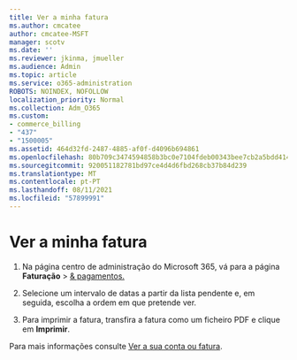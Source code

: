 ```yaml
---
title: Ver a minha fatura
ms.author: cmcatee
author: cmcatee-MSFT
manager: scotv
ms.date: ''
ms.reviewer: jkinma, jmueller
ms.audience: Admin
ms.topic: article
ms.service: o365-administration
ROBOTS: NOINDEX, NOFOLLOW
localization_priority: Normal
ms.collection: Adm_O365
ms.custom:
- commerce_billing
- "437"
- "1500005"
ms.assetid: 464d32fd-2487-4885-af0f-d4096b694861
ms.openlocfilehash: 80b709c3474594858b3bc0e7104fdeb00343bee7cb2a5bdd414b791a1cb49564
ms.sourcegitcommit: 920051182781bd97ce4d4d6fbd268cb37b84d239
ms.translationtype: MT
ms.contentlocale: pt-PT
ms.lasthandoff: 08/11/2021
ms.locfileid: "57899991"
---
```

# <a name="view-my-bill-or-invoice"></a>Ver a minha fatura

1. Na página centro de administração do Microsoft 365, vá para a página **Faturação** \> [& pagamentos.](https://go.microsoft.com/fwlink/p/?linkid=848039)

2. Selecione um intervalo de datas a partir da lista pendente e, em seguida, escolha a ordem em que pretende ver.

3. Para imprimir a fatura, transfira a fatura como um ficheiro PDF e clique em **Imprimir**.

Para mais informações consulte [Ver a sua conta ou fatura](https://docs.microsoft.com/microsoft-365/commerce/billing-and-payments/view-your-bill-or-invoice).

